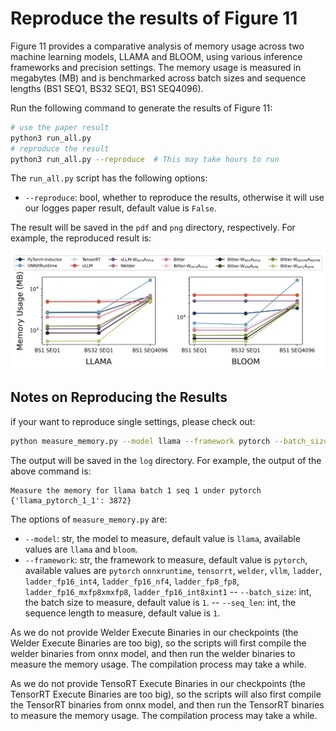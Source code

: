 # Reproduce the results of Figure 11

Figure 11 provides a comparative analysis of memory usage across two machine learning models, LLAMA and BLOOM, using various inference frameworks and precision settings. The memory usage is measured in megabytes (MB) and is benchmarked across batch sizes and sequence lengths (BS1 SEQ1, BS32 SEQ1, BS1 SEQ4096).

Run the following command to generate the results of Figure 11:

```bash
# use the paper result
python3 run_all.py
# reproduce the result
python3 run_all.py --reproduce  # This may take hours to run
```

The `run_all.py` script has the following options:

- `--reproduce`: bool, whether to reproduce the results, otherwise it will use our logges paper result, default value is `False`.

The result will be saved in the `pdf` and `png` directory, respectively. For example, the reproduced result is:

![Figure 11](./png/memory_usage_a100.png)

## Notes on Reproducing the Results

if your want to reproduce single settings, please check out:

```bash
python measure_memory.py --model llama --framework pytorch --batch_size 1 --seq_len 1
```

The output will be saved in the `log` directory. For example, the output of the above command is:

```
Measure the memory for llama batch 1 seq 1 under pytorch
{'llama_pytorch_1_1': 3872}
```

The options of `measure_memory.py` are:

- `--model`: str, the model to measure, default value is `llama`, available values are `llama` and `bloom`.
- `--framework`: str, the framework to measure, default value is `pytorch`, available values are `pytorch` `onnxruntime`, `tensorrt`, `welder`, `vllm`, `ladder`, `ladder_fp16_int4`, `ladder_fp16_nf4`, `ladder_fp8_fp8`, `ladder_fp16_mxfp8xmxfp8`, `ladder_fp16_int8xint1`
-- `--batch_size`: int, the batch size to measure, default value is `1`.
-- `--seq_len`: int, the sequence length to measure, default value is `1`.


As we do not provide Welder Execute Binaries in our checkpoints (the Welder Execute Binaries are too big), so the scripts will first compile the welder binaries from onnx model, and then run the welder binaries to measure the memory usage. The compilation process may take a while.

As we do not provide TensoRT Execute Binaries in our checkpoints (the TensorRT Execute Binaries are too big), so the scripts will also first compile the TensorRT binaries from onnx model, and then run the TensorRT binaries to measure the memory usage. The compilation process may take a while.
